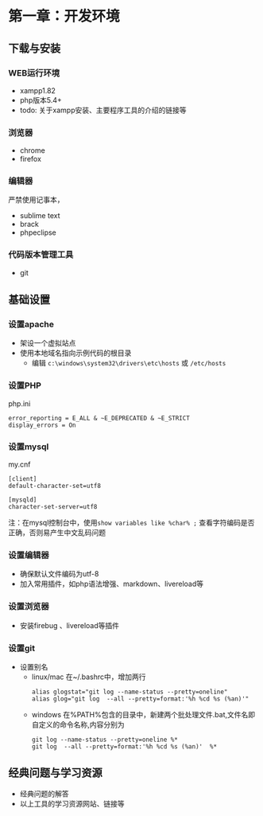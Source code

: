 第一章：开发环境
==================


下载与安装
-------------

### WEB运行环境
  - xampp1.82
  - php版本5.4+
  - todo: 关于xampp安装、主要程序工具的介绍的链接等

### 浏览器
- chrome
- firefox

### 编辑器
严禁使用记事本，
- sublime text 
- brack
- phpeclipse


###  代码版本管理工具
- git


基础设置
-------------

### 设置apache
- 架设一个虚拟站点
- 使用本地域名指向示例代码的根目录	
	- 编辑 `c:\windows\system32\drivers\etc\hosts` 或 `/etc/hosts`
  
### 设置PHP
php.ini
```
error_reporting = E_ALL & ~E_DEPRECATED & ~E_STRICT
display_errors = On
```
### 设置mysql
my.cnf

```
[client]
default-character-set=utf8

[mysqld]
character-set-server=utf8
```

注：在mysql控制台中，使用`show variables like %char% ;` 查看字符编码是否正确，否则易产生中文乱码问题      


### 设置编辑器
- 确保默认文件编码为utf-8
- 加入常用插件，如php语法增强、markdown、livereload等

### 设置浏览器
- 安装firebug 、livereload等插件

### 设置git 
- 设置别名
	- linux/mac
		在~/.bashrc中，增加两行
		```
		alias glogstat="git log --name-status --pretty=oneline"
		alias glog="git log  --all --pretty=format:'%h %cd %s (%an)'"
		```
	 - windows
	 	在%PATH%包含的目录中，新建两个批处理文件.bat,文件名即自定义的命令名称,内容分别为
		```
		git log --name-status --pretty=oneline %*
		git log  --all --pretty=format:'%h %cd %s (%an)'  %*
		``` 

经典问题与学习资源
-------------
- 经典问题的解答
- 以上工具的学习资源网站、链接等
